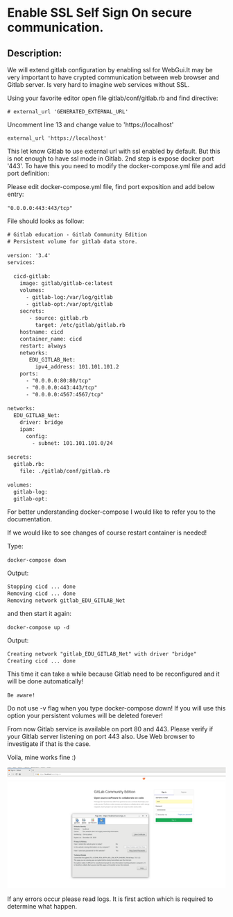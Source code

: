 # Enable SSL Self Sign On secure communication.

## Description:
We will extend gitlab configuration by enabling ssl for WebGui.It may be very important to
have crypted communication between web browser and Gitlab server. Is very hard to imagine web services without SSL.

Using your favorite editor open file gitlab/conf/gitlab.rb and find directive:

```
# external_url 'GENERATED_EXTERNAL_URL'
```

Uncomment line 13 and change value to 'https://localhost'

```
external_url 'https://localhost'
```

This let know Gitlab to use external url with ssl enabled by default. But this is not enough to have ssl mode in Gitlab. 2nd step is expose docker port '443'. To have this you need to modify the docker-compose.yml file and add port definition:

Please edit docker-compose.yml file, find port exposition and add below entry:

`"0.0.0.0:443:443/tcp"`

File should looks as follow:

```
# Gitlab education - Gitlab Community Edition
# Persistent volume for gitlab data store.

version: '3.4'
services:

  cicd-gitlab:
    image: gitlab/gitlab-ce:latest
    volumes:
      - gitlab-log:/var/log/gitlab
      - gitlab-opt:/var/opt/gitlab
    secrets:
       - source: gitlab.rb
         target: /etc/gitlab/gitlab.rb
    hostname: cicd
    container_name: cicd
    restart: always
    networks:
       EDU_GITLAB_Net:
         ipv4_address: 101.101.101.2
    ports:
      - "0.0.0.0:80:80/tcp"
      - "0.0.0.0:443:443/tcp"
      - "0.0.0.0:4567:4567/tcp"

networks:
  EDU_GITLAB_Net:
    driver: bridge
    ipam:
      config:
        - subnet: 101.101.101.0/24

secrets:
  gitlab.rb:
    file: ./gitlab/conf/gitlab.rb

volumes:
  gitlab-log:
  gitlab-opt:
```

For better understanding docker-compose I would like to refer you to the documentation.

If we would like to see changes of course restart container is needed!

Type:

`docker-compose down`

Output:
```
Stopping cicd ... done
Removing cicd ... done
Removing network gitlab_EDU_GITLAB_Net
```

and then start it again:

`docker-compose up -d`

Output:
```
Creating network "gitlab_EDU_GITLAB_Net" with driver "bridge"
Creating cicd ... done
```

This time it can take a while because Gitlab need to be reconfigured and it will be done automatically!


`Be aware!`

Do not use -v flag when you type docker-compose down! If you will use this option your persistent volumes will be deleted forever!


From now Gitlab service is available on port 80 and 443. Please verify if your Gitlab server listening on port 443 also. Use Web browser to investigate if that is the case.

Voila, mine works fine :)

![](./images/gitlab-ssl.png "")

If any errors occur please read logs. It is first action which is required to determine what happen.
